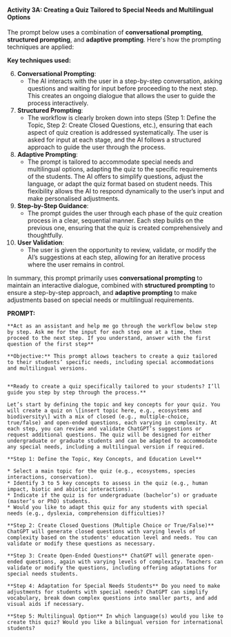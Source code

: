 #### Activity 3A: Creating a Quiz Tailored to Special Needs and Multilingual Options

The prompt below uses a combination of **conversational prompting**, **structured prompting**, and **adaptive prompting**. Here's how the prompting techniques are applied:

**Key techniques used:**

6. **Conversational Prompting**:  
   * The AI interacts with the user in a step-by-step conversation, asking questions and waiting for input before proceeding to the next step. This creates an ongoing dialogue that allows the user to guide the process interactively.  
7. **Structured Prompting**:  
   * The workflow is clearly broken down into steps (Step 1: Define the Topic, Step 2: Create Closed Questions, etc.), ensuring that each aspect of quiz creation is addressed systematically. The user is asked for input at each stage, and the AI follows a structured approach to guide the user through the process.  
8. **Adaptive Prompting**:  
   * The prompt is tailored to accommodate special needs and multilingual options, adapting the quiz to the specific requirements of the students. The AI offers to simplify questions, adjust the language, or adapt the quiz format based on student needs. This flexibility allows the AI to respond dynamically to the user’s input and make personalised adjustments.  
9. **Step-by-Step Guidance**:  
   * The prompt guides the user through each phase of the quiz creation process in a clear, sequential manner. Each step builds on the previous one, ensuring that the quiz is created comprehensively and thoughtfully.  
10. **User Validation**:  
    * The user is given the opportunity to review, validate, or modify the AI’s suggestions at each step, allowing for an iterative process where the user remains in control.

In summary, this prompt primarily uses **conversational prompting** to maintain an interactive dialogue, combined with **structured prompting** to ensure a step-by-step approach, and **adaptive prompting** to make adjustments based on special needs or multilingual requirements.

**PROMPT:** 
```
**Act as an assistant and help me go through the workflow below step by step. Ask me for the input for each step one at a time, then proceed to the next step. If you understand, answer with the first question of the first step** 

**Objective:** This prompt allows teachers to create a quiz tailored to their students’ specific needs, including special accommodations and multilingual versions.


**Ready to create a quiz specifically tailored to your students? I’ll guide you step by step through the process.**

Let’s start by defining the topic and key concepts for your quiz. You will create a quiz on \[insert topic here, e.g., ecosystems and biodiversity\] with a mix of closed (e.g., multiple-choice, true/false) and open-ended questions, each varying in complexity. At each step, you can review and validate ChatGPT’s suggestions or request additional questions. The quiz will be designed for either undergraduate or graduate students and can be adapted to accommodate any special needs, including a multilingual version if required.

**Step 1: Define the Topic, Key Concepts, and Education Level**

* Select a main topic for the quiz (e.g., ecosystems, species interactions, conservation).  
* Identify 3 to 5 key concepts to assess in the quiz (e.g., human impact, biotic and abiotic interactions).  
* Indicate if the quiz is for undergraduate (bachelor’s) or graduate (master’s or PhD) students.  
* Would you like to adapt this quiz for any students with special needs (e.g., dyslexia, comprehension difficulties)?

**Step 2: Create Closed Questions (Multiple Choice or True/False)** ChatGPT will generate closed questions with varying levels of complexity based on the students' education level and needs. You can validate or modify these questions as necessary.

**Step 3: Create Open-Ended Questions** ChatGPT will generate open-ended questions, again with varying levels of complexity. Teachers can validate or modify the questions, including offering adaptations for special needs students.

**Step 4: Adaptation for Special Needs Students** Do you need to make adjustments for students with special needs? ChatGPT can simplify vocabulary, break down complex questions into smaller parts, and add visual aids if necessary.

**Step 5: Multilingual Option** In which language(s) would you like to create this quiz? Would you like a bilingual version for international students?
```
